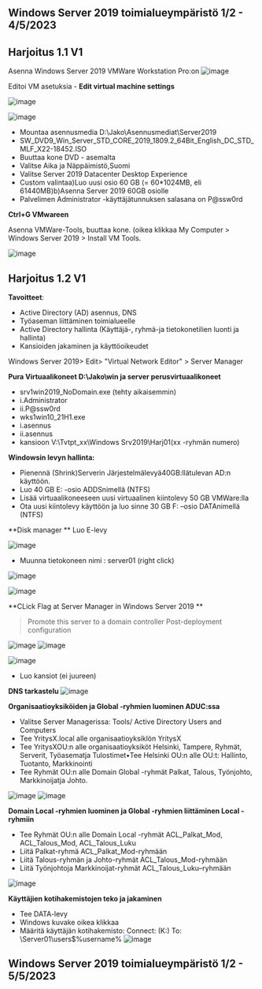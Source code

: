 ## Windows Server 2019 toimialueympäristö 1/2 - 4/5/2023 ##

## Harjoitus 1.1 V1 ##

Asenna Windows Server 2019 VMWare Workstation Pro:on
![image](https://user-images.githubusercontent.com/19546253/236127929-9efa36bb-0fe4-44e8-a400-b5a88acf4965.png)


Editoi VM asetuksia - **Edit virtual machine settings**


![image](https://user-images.githubusercontent.com/19546253/236128832-b2e4945a-f6f3-4e31-9af9-83ed7759ec70.png)

![image](https://user-images.githubusercontent.com/19546253/236128622-d1f3b8f0-3436-41fc-868d-8e071e61553f.png)

- Mountaa asennusmedia D:\Jako\Asennusmediat\Server2019
- SW_DVD9_Win_Server_STD_CORE_2019_1809.2_64Bit_English_DC_STD_MLF_X22-18452.ISO
- Buuttaa kone DVD - asemalta
- Valitse Aika ja Näppäimistö,Suomi
- Valitse Server 2019 Datacenter Desktop Experience
- Custom valintaa)Luo uusi osio 60 GB (= 60*1024MB, eli 61440MB)b)Asenna Server 2019 60GB osiolle 
- Palvelimen Administrator -käyttäjätunnuksen salasana on P@ssw0rd

**Ctrl+G VMwareen**

Asenna VMWare-Tools, buuttaa kone. (oikea klikkaa My Computer > Windows Server 2019 > Install VM Tools.

![image](https://user-images.githubusercontent.com/19546253/236131092-8b7f57d7-191a-4e0a-a19f-1ec724dd7b3f.png)


## Harjoitus 1.2 V1 ##

**Tavoitteet**:
- Active Directory (AD) asennus, DNS
- Työaseman liittäminen toimialueelle
- Active Directory hallinta (Käyttäjä-, ryhmä-ja tietokonetilien luonti ja hallinta)
- Kansioiden jakaminen ja käyttöoikeudet


Windows Server 2019> Edit> "Virtual Network Editor" > Server Manager 
 
**Pura Virtuaalikoneet D:\Jako\win ja server perusvirtuaalikoneet**
- srv1win2019_NoDomain.exe (tehty aikaisemmin)
- i.Administrator
- ii.P@ssw0rd
- wks1win10_21H1.exe
- i.asennus
- ii.asennus
- kansioon V:\Tvtpt_xx\Windows Srv2019\Harj01(xx -ryhmän numero)

**Windowsin levyn hallinta:**
- Pienennä (Shrink)Serverin Järjestelmälevyä40GB:llätulevan AD:n käyttöön. 
- Luo 40 GB E: -osio ADDSnimellä (NTFS)
- Lisää virtuaalikoneeseen uusi virtuaalinen kiintolevy 50 GB VMWare:lla
- Ota uusi kiintolevy käyttöön ja luo sinne 30 GB F: –osio DATAnimellä (NTFS)

**Disk manager **
Luo E-levy

![image](https://user-images.githubusercontent.com/19546253/236144033-40a97e70-6bd1-4580-99ab-140602639972.png)
- Muunna tietokoneen nimi : server01 (right click)

![image](https://user-images.githubusercontent.com/19546253/236142489-57c5ec0d-8a38-4128-b3c3-4270eeb6eb6a.png)

![image](https://user-images.githubusercontent.com/19546253/236143432-2f6adf2d-89be-4d2c-9baa-c4560adba152.png)

**CLick Flag at Server Manager in Windows Server 2019 **
> Promote this server to a domain controller 
> Post-deployment configuration 

![image](https://user-images.githubusercontent.com/19546253/236145709-b982ed56-522b-4576-a352-a0d59ff211d2.png)
![image](https://user-images.githubusercontent.com/19546253/236145883-f3b23039-0624-4df9-89dd-596460897475.png)

![image](https://user-images.githubusercontent.com/19546253/236148730-52f582be-8d10-4fa3-a3b3-1b8bdaa6262e.png)
- Luo kansiot (ei juureen)

**DNS tarkastelu**
![image](https://user-images.githubusercontent.com/19546253/236151693-eeb3a564-b8e4-4f0d-867b-7cabfd17f589.png)



**Organisaatioyksiköiden ja Global -ryhmien luominen ADUC:ssa**
- Valitse Server Managerissa: Tools/ Active Directory Users and Computers
- Tee YritysX.local alle organisaatioyksiklön YritysX
- Tee YritysXOU:n alle organisaatioyksiköt Helsinki, Tampere, Ryhmät, Serverit, Työasematja Tulostimet•Tee Helsinki OU:n alle OU:t: Hallinto, Tuotanto, Markkinointi
- Tee Ryhmät OU:n alle Domain Global -ryhmät Palkat, Talous, Työnjohto, Markkinoijatja Johto.

![image](https://user-images.githubusercontent.com/19546253/236170514-196644bf-f4b2-4c41-a5f1-8075309eed90.png)
![image](https://user-images.githubusercontent.com/19546253/236174661-655452ce-7605-402a-9264-8368a1165b09.png)

**Domain Local -ryhmien luominen ja Global -ryhmien liittäminen Local -ryhmiin**
- Tee Ryhmät OU:n alle Domain Local -ryhmät ACL_Palkat_Mod, ACL_Talous_Mod, ACL_Talous_Luku
- Liitä Palkat-ryhmä ACL_Palkat_Mod-ryhmään
- Liitä Talous-ryhmän ja Johto-ryhmät ACL_Talous_Mod-ryhmään
- Liitä Työnjohtoja Markkinoijat-ryhmät ACL_Talous_Luku–ryhmään

![image](https://user-images.githubusercontent.com/19546253/236176590-555379c2-89f5-41bf-9b7a-27d810cf74f5.png)

**Käyttäjien kotihakemistojen teko ja jakaminen**
- Tee DATA-levy 
- Windows kuvake oikea klikkaa
- Määritä käyttäjän kotihakemisto: Connect: (K:) To: \\Server01\users$\%username%
![image](https://user-images.githubusercontent.com/19546253/236183410-3ba64e1a-42f0-4ea7-bb0b-dc0cbba722de.png)



## Windows Server 2019 toimialueympäristö 1/2 - 5/5/2023 ##

